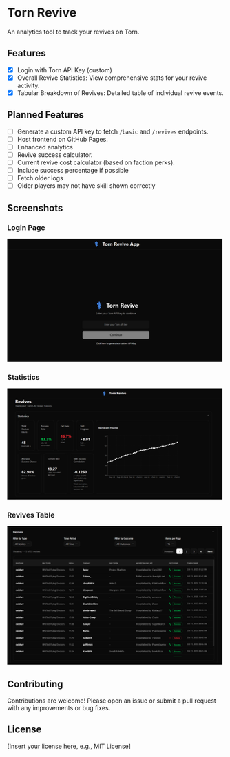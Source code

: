# Torn Revive

An analytics tool to track your revives on Torn.

## Features

- [x] Login with Torn API Key (custom)
- [x] Overall Revive Statistics: View comprehensive stats for your revive activity.
- [x] Tabular Breakdown of Revives: Detailed table of individual revive events.

## Planned Features

- [ ] Generate a custom API key to fetch `/basic` and `/revives` endpoints.
- [ ] Host frontend on GitHub Pages.
- [ ] Enhanced analytics
- [ ] Revive success calculator.
- [ ] Current revive cost calculator (based on faction perks).
- [ ] Include success percentage if possible
- [ ] Fetch older logs
- [ ] Older players may not have skill shown correctly

## Screenshots

### Login Page
<img src="./docs/images/login.png" alt="Login Page" width="500">

### Statistics
<img src="./docs/images/revive_statistics.png" alt="Statistics" width="500">

### Revives Table
<img src="./docs/images/revive_table.png" alt="Revives Table" width="500">


## Contributing
Contributions are welcome! Please open an issue or submit a pull request with any improvements or bug fixes.

## License
[Insert your license here, e.g., MIT License]